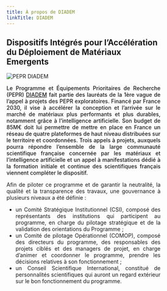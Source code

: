 ```yaml
---
title: À propos de DIADEM
linkTitle: DIADEM
---
```


<h2 class="text-center about-lead"><b>D</b>ispositifs <b>I</b>ntégrés pour l’<b>A</b>ccélération du <b>D</b>éploiement de <b>M</b>atériaux <b>E</b>mergents</h2>




<style>
* {
  box-sizing: border-box;
}

/* Create two unequal columns that floats next to each other */
.column {
  float: center;
}

/* Clear floats after the columns */
.row:after {
  content: "";
  display: table;
  clear: both;
}

</style>
<div class="row">
<div class="column left-about-diadem-fr">
<img alt="PEPR DIADEM" class="diadem-logo-about"/>
</div>
<div class="column right-about-diadem-fr">
<div align="justify" class="text-x-large" style="font-weight: 500;">

Le Programme et Équipements Prioritaires de Recherche (PEPR) <a href="https://pepr-diadem.fr" target="_blank">DIADEM</a> fait partie des lauréats de la 1ère vague de l’appel à projets des PEPR exploratoires. Financé par France 2030, il vise à accélérer la conception et l’arrivée sur le marché de matériaux plus performants et plus durables, notamment grâce à l’intelligence artificielle. Son budget de 85M€ doit lui permettre de mettre en place en France un réseau de quatre plateformes de haut niveau distribuées sur le territoire et coordonnées. Trois appels à projets, auxquels pourra répondre l’ensemble de la large communauté scientifique française concernée par les matériaux et l’intelligence artificielle et un appel à manifestations dédié à la formation initiale et continue des scientifiques français viennent compléter le dispositif.

</div>
</div>

<div width="100%" align="justify">
Afin de piloter ce programme et de garantir la neutralité, la qualité et la transparence des travaux, une gouvernance à plusieurs niveaux a été définie :

- un Comité Stratégique Institutionnel (CSI), composé des représentants des institutions qui participent au programme, en charge du pilotage stratégique et de la validation des orientations du Programme ;
- un Comité de pilotage Opérationnel (COMOP), composé des directeurs du programme, des responsables des projets ciblés et des managers de projet, en charge d’animer et coordonner le programme, prendre les décisions relatives à son fonctionnement ;
- un Conseil Scientifique International, constitué de personnalités scientifiques qui auront un regard extérieur sur le bon fonctionnement du programme.

</div>
</div>
